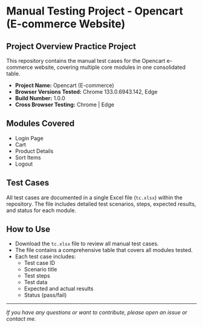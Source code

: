 # Manual Testing Project - Opencart (E-commerce Website)

## Project Overview Practice Project
This repository contains the manual test cases for the Opencart e-commerce website, covering multiple core modules in one consolidated table.

- **Project Name:** Opencart (E-commerce)
- **Browser Versions Tested:** Chrome 133.0.6943.142, Edge
- **Build Number:** 1.0.0
- **Cross Browser Testing:** Chrome | Edge

## Modules Covered
- Login Page
- Cart
- Product Details
- Sort Items
- Logout

## Test Cases
All test cases are documented in a single Excel file (`tc.xlsx`) within the repository. The file includes detailed test scenarios, steps, expected results, and status for each module.

## How to Use
- Download the `tc.xlsx` file to review all manual test cases.
- The file contains a comprehensive table that covers all modules tested.
- Each test case includes:  
  - Test case ID  
  - Scenario title  
  - Test steps  
  - Test data  
  - Expected and actual results  
  - Status (pass/fail)

---

*If you have any questions or want to contribute, please open an issue or contact me.*


